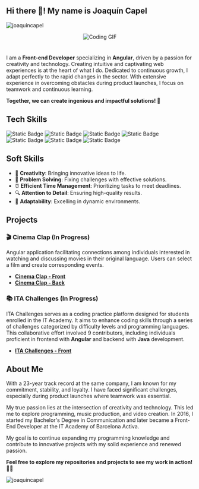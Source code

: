 ## Hi there 👋! My name is Joaquín Capel

<p align="left"> <img src="https://komarev.com/ghpvc/?username=joaquincapel&label=Profile%20views&color=0e75b6&style=flat" alt="joaquincapel" /> </p>

<div id="header" align="center">
  <img src="https://media.giphy.com/media/L8K62iTDkzGX6/giphy.gif" alt="Coding GIF"/>
</div>

#
I am a **Front-end Developer** specializing in **Angular**, driven by a passion for creativity and technology. Creating intuitive and captivating web experiences
is at the heart of what I do. Dedicated to continuous growth, I adapt perfectly to the rapid changes in the sector. With extensive experience in overcoming obstacles during product launches, I focus on teamwork and continuous learning.

**Together, we can create ingenious and impactful solutions! 🚀**


## Tech Skills
![Static Badge](https://img.shields.io/badge/Angular-magenta?style=for-the-badge&logo=Angular&logoColor=magenta&labelColor=black)
![Static Badge](https://img.shields.io/badge/TypeScript-blue?style=for-the-badge&logo=Typescript&labelColor=black)
![Static Badge](https://img.shields.io/badge/JavaScript-yellow?style=for-the-badge&logo=JavaScript&logoColor=yellow&labelColor=black)
![Static Badge](https://img.shields.io/badge/HTML-orange?style=for-the-badge&logo=html5&logoColor=orange&labelColor=black)
![Static Badge](https://img.shields.io/badge/CSS-%23264de4?style=for-the-badge&logo=css3&logoColor=%23264de4&labelColor=black)
![Static Badge](https://img.shields.io/badge/Bootstrap-purple?style=for-the-badge&logo=Bootstrap&logoColor=purple&labelColor=black)
![Static Badge](https://img.shields.io/badge/NodeJs-green?style=for-the-badge&logo=Node.js&labelColor=black)


## Soft Skills

- 🎨 **Creativity**: Bringing innovative ideas to life.
- 🧩 **Problem Solving**: Fixing challenges with effective solutions.
- ⏰ **Efficient Time Management**: Prioritizing tasks to meet deadlines.
- 🔍 **Attention to Detail**: Ensuring high-quality results.
- 🌟 **Adaptability**: Excelling in dynamic environments.


## Projects

### 🎬 Cinema Clap (In Progress)
Angular application facilitating connections among individuals interested in watching and discussing movies in their original language. Users can select a film and create corresponding events.

- **[Cinema Clap - Front](https://github.com/JoaquinCapel/cinemaclapfront)**
- **[Cinema Clap - Back](https://github.com/JoaquinCapel/cinemaclapback)**

### 📚 ITA Challenges (In Progress)
ITA Challenges serves as a coding practice platform designed for students enrolled in the IT Academy. It aims to enhance coding skills through a series of challenges categorized by difficulty levels and programming languages. This collaborative effort involved 9 contributors, including individuals proficient in frontend with **Angular** and backend with **Java** development.

- **[ITA Challenges - Front](https://github.com/IT-Academy-BCN/ita-challenges-frontend)**


## About Me

With a 23-year track record at the same company, I am known for my commitment, stability, and loyalty. I have faced significant challenges, especially during product launches where teamwork was essential.

My true passion lies at the intersection of creativity and technology. This led me to explore programming, music production, and video creation. In 2016, I started my Bachelor's Degree in Communication and later became a Front-End Developer at the IT Academy of Barcelona Activa.

My goal is to continue expanding my programming knowledge and contribute to innovative projects with my solid experience and renewed passion.


**Feel free to explore my repositories and projects to see my work in action!** 🕵️‍♂️

<p><img align="center" src="https://github-readme-stats.vercel.app/api/top-langs?username=joaquincapel&show_icons=true&locale=en&layout=compact" alt="joaquincapel" /></p>
